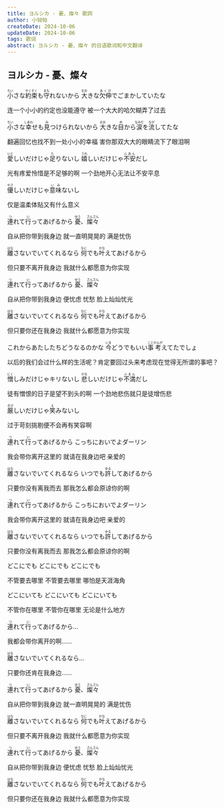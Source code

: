 ```yaml
---
title: ヨルシカ - 憂、燦々 歌詞
author: 小恸恸
createDate: 2024-10-06
updateDate: 2024-10-06
tags: 歌词
abstract: ヨルシカ - 憂、燦々 的日语歌词和中文翻译
---
```


## ヨルシカ - 憂、燦々

<p class='lrc-lang-ja'><ruby>小<rp>(</rp><rt>ちい</rt><rp>)</rp></ruby>さな<ruby>約束<rp>(</rp><rt>やくそく</rt><rp>)</rp></ruby>も<ruby>守<rp>(</rp><rt>まも</rt><rp>)</rp></ruby>れないから <ruby>大<rp>(</rp><rt>おお</rt><rp>)</rp></ruby>きな<ruby>欠伸<rp>(</rp><rt>あくび</rt><rp>)</rp></ruby>でごまかしていたな</p>
<p class='lrc-lang-zh'>连一个小小的约定也没能遵守 被一个大大的哈欠糊弄了过去</p>

<p class='lrc-lang-ja'><ruby>小<rp>(</rp><rt>ちい</rt><rp>)</rp></ruby>さな<ruby>幸<rp>(</rp><rt>しあわ</rt><rp>)</rp></ruby>せも<ruby>見<rp>(</rp><rt>み</rt><rp>)</rp></ruby>つけられないから <ruby>大<rp>(</rp><rt>おお</rt><rp>)</rp></ruby>きな<ruby>目<rp>(</rp><rt>め</rt><rp>)</rp></ruby>から<ruby>涙<rp>(</rp><rt>なみだ</rt><rp>)</rp></ruby>を<ruby>流<rp>(</rp><rt>なが</rt><rp>)</rp></ruby>してたな</p>
<p class='lrc-lang-zh'>翻遍回忆也找不到一处小小的幸福 害你那双大大的眼睛流下了眼泪啊</p>

<p class='lrc-lang-ja'><ruby>愛<rp>(</rp><rt>いと</rt><rp>)</rp></ruby>しいだけじゃ<ruby>足<rp>(</rp><rt>た</rt><rp>)</rp></ruby>りないし <ruby>嬉<rp>(</rp><rt>うれ</rt><rp>)</rp></ruby>しいだけじゃ<ruby>不安<rp>(</rp><rt>ふあん</rt><rp>)</rp></ruby>だし</p>
<p class='lrc-lang-zh'>光有疼爱怜惜是不足够的啊 一个劲地开心无法让不安平息</p>

<p class='lrc-lang-ja'><ruby>優<rp>(</rp><rt>やさ</rt><rp>)</rp></ruby>しいだけじゃ<ruby>意味<rp>(</rp><rt>いみ</rt><rp>)</rp></ruby>ないし</p>
<p class='lrc-lang-zh'>仅是温柔体贴又有什么意义</p>

<p class='lrc-lang-ja'><ruby>連<rp>(</rp><rt>つ</rt><rp>)</rp></ruby>れて<ruby>行<rp>(</rp><rt>い</rt><rp>)</rp></ruby>ってあげるから <ruby>憂<rp>(</rp><rt>ゆう</rt><rp>)</rp></ruby>、<ruby>燦々<rp>(</rp><rt>さんさん</rt><rp>)</rp></ruby></p>
<p class='lrc-lang-zh'>自从把你带到我身边 就一直明晃晃的 满是忧伤</p>

<p class='lrc-lang-ja'><ruby>離<rp>(</rp><rt>はな</rt><rp>)</rp></ruby>さないでいてくれるなら <ruby>何<rp>(</rp><rt>なに</rt><rp>)</rp></ruby>でも<ruby>叶<rp>(</rp><rt>かな</rt><rp>)</rp></ruby>えてあげるから</p>
<p class='lrc-lang-zh'>但只要不离开我身边 我就什么都愿意为你实现</p>

<p class='lrc-lang-ja'><ruby>連<rp>(</rp><rt>つ</rt><rp>)</rp></ruby>れて<ruby>行<rp>(</rp><rt>い</rt><rp>)</rp></ruby>ってあげるから <ruby>憂<rp>(</rp><rt>ゆう</rt><rp>)</rp></ruby>、<ruby>燦々<rp>(</rp><rt>さんさん</rt><rp>)</rp></ruby></p>
<p class='lrc-lang-zh'>自从把你带到我身边 便忧虑 忧愁 脸上灿灿忧光</p>

<p class='lrc-lang-ja'><ruby>離<rp>(</rp><rt>はな</rt><rp>)</rp></ruby>さないでいてくれるなら <ruby>何<rp>(</rp><rt>なに</rt><rp>)</rp></ruby>でも<ruby>叶<rp>(</rp><rt>かな</rt><rp>)</rp></ruby>えてあげるから</p>
<p class='lrc-lang-zh'>但只要你还在我身边 我就什么都愿意为你实现</p>

<p class='lrc-lang-ja'>これからあたしたちどうなるのかな <ruby>今<rp>(</rp><rt>いま</rt><rp>)</rp></ruby>どうでもいい<ruby>事<rp>(</rp><rt>こと</rt><rp>)</rp></ruby><ruby>考<rp>(</rp><rt>かんが</rt><rp>)</rp></ruby>えてたでしょ</p>
<p class='lrc-lang-zh'>以后的我们会过什么样的生活呢？肯定要回过头来考虑现在觉得无所谓的事吧？</p>

<p class='lrc-lang-ja'><ruby>憎<rp>(</rp><rt>にく</rt><rp>)</rp></ruby>しみだけじゃキリないし <ruby>悲<rp>(</rp><rt>かな</rt><rp>)</rp></ruby>しいだけじゃ<ruby>不満<rp>(</rp><rt>ふまん</rt><rp>)</rp></ruby>だし</p>
<p class='lrc-lang-zh'>徒有憎恨的日子是望不到头的啊 一个劲地悲伤就只是徒增伤悲</p>

<p class='lrc-lang-ja'><ruby>厳<rp>(</rp><rt>きび</rt><rp>)</rp></ruby>しいだけじゃ<ruby>笑<rp>(</rp><rt>え</rt><rp>)</rp></ruby>みないし</p>
<p class='lrc-lang-zh'>过于苛刻挑剔便不会再有笑容啊</p>

<p class='lrc-lang-ja'><ruby>連<rp>(</rp><rt>つ</rt><rp>)</rp></ruby>れて<ruby>行<rp>(</rp><rt>い</rt><rp>)</rp></ruby>ってあげるから こっちにおいでよダーリン</p>
<p class='lrc-lang-zh'>我会带你离开这里的 就请在我身边吧 亲爱的</p>

<p class='lrc-lang-ja'><ruby>離<rp>(</rp><rt>はな</rt><rp>)</rp></ruby>さないでいてくれるなら いつでも<ruby>許<rp>(</rp><rt>ゆる</rt><rp>)</rp></ruby>してあげるから</p>
<p class='lrc-lang-zh'>只要你没有离我而去 那我怎么都会原谅你的啊</p>

<p class='lrc-lang-ja'><ruby>連<rp>(</rp><rt>つ</rt><rp>)</rp></ruby>れて<ruby>行<rp>(</rp><rt>い</rt><rp>)</rp></ruby>ってあげるから こっちにおいでよダーリン</p>
<p class='lrc-lang-zh'>我会带你离开这里的 就请在我身边吧 亲爱的</p>

<p class='lrc-lang-ja'><ruby>離<rp>(</rp><rt>はな</rt><rp>)</rp></ruby>さないでいてくれるなら いつでも<ruby>許<rp>(</rp><rt>ゆる</rt><rp>)</rp></ruby>してあげるから</p>
<p class='lrc-lang-zh'>只要你没有离我而去 那我怎么都会原谅你的啊</p>

<p class='lrc-lang-ja'>どこにでも どこにでも どこにでも</p>
<p class='lrc-lang-zh'>不管要去哪里 不管要去哪里 哪怕是天涯海角</p>

<p class='lrc-lang-ja'>どこにいても どこにいても どこにいても</p>
<p class='lrc-lang-zh'>不管你在哪里 不管你在哪里 无论是什么地方</p>

<p class='lrc-lang-ja'><ruby>連<rp>(</rp><rt>つ</rt><rp>)</rp></ruby>れて<ruby>行<rp>(</rp><rt>い</rt><rp>)</rp></ruby>ってあげるから…</p>
<p class='lrc-lang-zh'>我都会带你离开的啊……</p>

<p class='lrc-lang-ja'><ruby>離<rp>(</rp><rt>はな</rt><rp>)</rp></ruby>さないでいてくれるなら…</p>
<p class='lrc-lang-zh'>只要你还肯在我身边……</p>

<p class='lrc-lang-ja'><ruby>連<rp>(</rp><rt>つ</rt><rp>)</rp></ruby>れて<ruby>行<rp>(</rp><rt>い</rt><rp>)</rp></ruby>ってあげるから <ruby>憂<rp>(</rp><rt>ゆう</rt><rp>)</rp></ruby>、<ruby>燦々<rp>(</rp><rt>さんさん</rt><rp>)</rp></ruby></p>
<p class='lrc-lang-zh'>自从把你带到我身边 就一直明晃晃的 满是忧伤</p>

<p class='lrc-lang-ja'><ruby>離<rp>(</rp><rt>はな</rt><rp>)</rp></ruby>さないでいてくれるなら <ruby>何<rp>(</rp><rt>なに</rt><rp>)</rp></ruby>でも<ruby>叶<rp>(</rp><rt>かな</rt><rp>)</rp></ruby>えてあげるから</p>
<p class='lrc-lang-zh'>但只要不离开我身边 我就什么都愿意为你实现</p>

<p class='lrc-lang-ja'><ruby>連<rp>(</rp><rt>つ</rt><rp>)</rp></ruby>れて<ruby>行<rp>(</rp><rt>い</rt><rp>)</rp></ruby>ってあげるから <ruby>憂<rp>(</rp><rt>ゆう</rt><rp>)</rp></ruby>、<ruby>燦々<rp>(</rp><rt>さんさん</rt><rp>)</rp></ruby></p>
<p class='lrc-lang-zh'>自从把你带到我身边 便忧虑 忧愁 脸上灿灿忧光</p>

<p class='lrc-lang-ja'><ruby>離<rp>(</rp><rt>はな</rt><rp>)</rp></ruby>さないでいてくれるなら <ruby>何<rp>(</rp><rt>なに</rt><rp>)</rp></ruby>でも<ruby>叶<rp>(</rp><rt>かな</rt><rp>)</rp></ruby>えてあげるから</p>
<p class='lrc-lang-zh'>但只要你还在我身边 我就什么都愿意为你实现</p>
